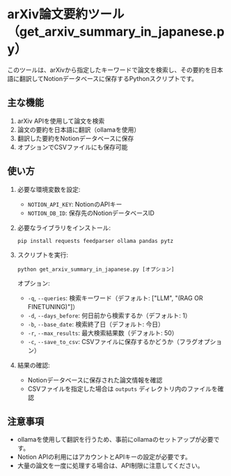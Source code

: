 # arXiv論文要約ツール（get_arxiv_summary_in_japanese.py）

このツールは、arXivから指定したキーワードで論文を検索し、その要約を日本語に翻訳してNotionデータベースに保存するPythonスクリプトです。

## 主な機能

1. arXiv APIを使用して論文を検索
2. 論文の要約を日本語に翻訳（ollamaを使用）
3. 翻訳した要約をNotionデータベースに保存
4. オプションでCSVファイルにも保存可能

## 使い方

1. 必要な環境変数を設定:
   - `NOTION_API_KEY`: NotionのAPIキー
   - `NOTION_DB_ID`: 保存先のNotionデータベースID

2. 必要なライブラリをインストール:
   ```
   pip install requests feedparser ollama pandas pytz
   ```

3. スクリプトを実行:
   ```
   python get_arxiv_summary_in_japanese.py [オプション]
   ```

   オプション:
   - `-q`, `--queries`: 検索キーワード（デフォルト: ["LLM", "(RAG OR FINETUNING)"]）
   - `-d`, `--days_before`: 何日前から検索するか（デフォルト: 1）
   - `-b`, `--base_date`: 検索終了日（デフォルト: 今日）
   - `-r`, `--max_results`: 最大検索結果数（デフォルト: 50）
   - `-c`, `--save_to_csv`: CSVファイルに保存するかどうか（フラグオプション）

4. 結果の確認:
   - Notionデータベースに保存された論文情報を確認
   - CSVファイルを指定した場合は `outputs` ディレクトリ内のファイルを確認

## 注意事項

- ollamaを使用して翻訳を行うため、事前にollamaのセットアップが必要です。
- Notion APIの利用にはアカウントとAPIキーの設定が必要です。
- 大量の論文を一度に処理する場合は、API制限に注意してください。
